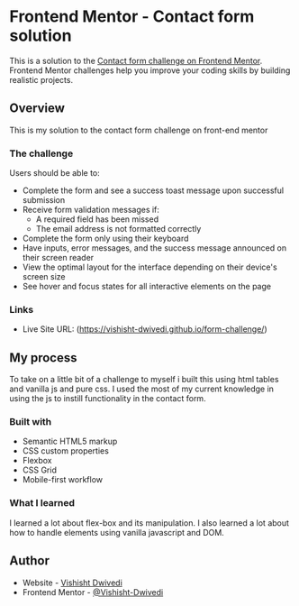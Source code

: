 # Frontend Mentor - Contact form solution

This is a solution to the [Contact form challenge on Frontend Mentor](https://www.frontendmentor.io/challenges/contact-form--G-hYlqKJj). Frontend Mentor challenges help you improve your coding skills by building realistic projects. 



## Overview
This is my solution to the contact form challenge on front-end mentor
### The challenge

Users should be able to:

- Complete the form and see a success toast message upon successful submission
- Receive form validation messages if:
  - A required field has been missed
  - The email address is not formatted correctly
- Complete the form only using their keyboard
- Have inputs, error messages, and the success message announced on their screen reader
- View the optimal layout for the interface depending on their device's screen size
- See hover and focus states for all interactive elements on the page

### Links

- Live Site URL: (https://vishisht-dwivedi.github.io/form-challenge/)

## My process
To take on a little bit of a challenge to myself i built this using html tables and vanilla js and pure css. I used the most of my current knowledge in using the js to instill functionality in the contact form.
### Built with

- Semantic HTML5 markup
- CSS custom properties
- Flexbox
- CSS Grid
- Mobile-first workflow

### What I learned

I learned a lot about flex-box and its manipulation. I also learned a lot about how to handle elements using vanilla javascript and DOM.

## Author

- Website - [Vishisht Dwivedi](https://www.github.com/Vishisht-Dwivedi)
- Frontend Mentor - [@Vishisht-Dwivedi](https://www.frontendmentor.io/profile/Vishisht-Dwivedi)


